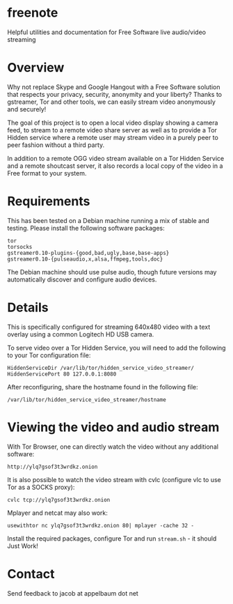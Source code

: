 freenote
========

Helpful utilities and documentation for Free Software live audio/video streaming

Overview
========

Why not replace Skype and Google Hangout with a Free Software solution that
respects your privacy, security, anonymity and your liberty? Thanks to
gstreamer, Tor and other tools, we can easily stream video anonymously and
securely!

The goal of this project is to open a local video display showing a camera
feed, to stream to a remote video share server as well as to provide a Tor
Hidden service where a remote user may stream video in a purely peer to peer
fashion without a third party.

In addition to a remote OGG video stream available on a Tor Hidden Service and
a remote shoutcast server, it also records a local copy of the video in a Free
format to your system.

Requirements
============

This has been tested on a Debian machine running a mix of stable and testing.
Please install the following software packages:

    tor
    torsocks
    gstreamer0.10-plugins-{good,bad,ugly,base,base-apps}
    gstreamer0.10-{pulseaudio,x,alsa,ffmpeg,tools,doc}

The Debian machine should use pulse audio, though future versions may automatically
discover and configure audio devices.

Details
=======

This is specifically configured for streaming 640x480 video with a text overlay
using a common Logitech HD USB camera.

To serve video over a Tor Hidden Service, you will need to add the following to
your Tor configuration file:

    HiddenServiceDir /var/lib/tor/hidden_service_video_streamer/
    HiddenServicePort 80 127.0.0.1:8080

After reconfiguring, share the hostname found in the following file:

    /var/lib/tor/hidden_service_video_streamer/hostname

Viewing the video and audio stream
==================================

With Tor Browser, one can directly watch the video without any additional
software:

    http://ylq7gsof3t3wrdkz.onion

It is also possible to watch the video stream with cvlc (configure vlc to use
Tor as a SOCKS proxy):

    cvlc tcp://ylq7gsof3t3wrdkz.onion

Mplayer and netcat may also work:

    usewithtor nc ylq7gsof3t3wrdkz.onion 80| mplayer -cache 32 -

Install the required packages, configure Tor and run `stream.sh` - it should
Just Work!

Contact
=======

Send feedback to jacob at appelbaum dot net
